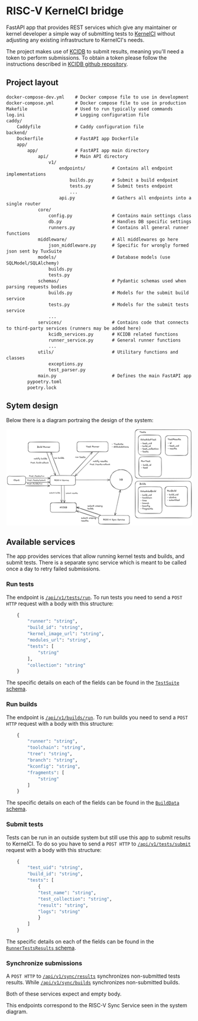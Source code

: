 # RISC-V KernelCI bridge

FastAPI app that provides REST services which give any maintainer or kernel developer a simple way of submitting tests to [KernelCI](https://kernelci.org/) without adjusting any existing infrastructure to KernelCI's needs.

The project makes use of [KCIDB](https://github.com/kernelci/kcidb) to submit results, meaning you'll need a token to perform submissions. To obtain a token please follow the instructions described in [KCIDB github repository](https://github.com/kernelci/kcidb).

## Project layout

    docker-compose-dev.yml    # Docker compose file to use in development
    docker-compose.yml        # Docker compose file to use in production
    Makefile                  # Used to run typically used commands
    log.ini                   # Logging configuration file
    caddy/                    
        Caddyfile             # Caddy configuration file
    backend/    
        Dockerfile            # FastAPI app Dockerfile
        app/
            app/              # FastAPI app main directory
                api/          # Main API directory
                    v1/
                        endpoints/          # Contains all endpoint implementations
                            builds.py       # Submit a build endpoint
                            tests.py        # Submit tests endpoint
                            ...  
                        api.py              # Gathers all endpoints into a single router
                core/
                    config.py               # Contains main settings class
                    db.py                   # Handles DB specific settings
                    runners.py              # Contains all general runner functions
                middleware/                 # All middlewares go here
                    json_middleware.py      # Specific for wrongly formed json sent by TuxSuite
                models/                     # Database models (use SQLModel/SQLAlchemy)
                    builds.py
                    tests.py
                schemas/                    # Pydantic schemas used when parsing requests bodies
                    builds.py               # Models for the submit build service
                    tests.py                # Models for the submit tests service
                    ...
                services/                   # Contains code that connects to third-party services (runners may be added here)
                    kcidb_services.py       # KCIDB related functions
                    runner_service.py       # General runner functions
                    ...
                utils/                      # Utilitary functions and classes
                    exceptions.py
                    test_parser.py
                main.py                     # Defines the main FastAPI app
            pypoetry.toml
            poetry.lock

## Sytem design

Below there is a diagram portraing the design of the system:

![RISC-V App design](./system_diagram.png)

## Available services

The app provides services that allow running kernel tests and builds, and submit tests.
There is a separate sync service which is meant to be called once a day to retry failed submissions.

### Run tests

The endpoint is [`/api/v1/tests/run`](https://github.com/RISC-V-KernelCI-Mentorship/riscv-kcidb-bridge/blob/main/backend/app/app/api/vi/endpoints/tests.py#L15). To run tests you need to send a `POST HTTP` request with a body with this structure:

```python
    {
        "runner": "string",
        "build_id": "string",
        "kernel_image_url": "string",
        "modules_url": "string",
        "tests": [
            "string"
        ],
        "collection": "string"
    }
```

The specific details on each of the fields can be found in the [`TestSuite` schema](https://github.com/RISC-V-KernelCI-Mentorship/riscv-kcidb-bridge/blob/main/backend/app/app/schemas/tests.py#L19).

### Run builds

The endpoint is [`/api/v1/builds/run`](https://github.com/RISC-V-KernelCI-Mentorship/riscv-kcidb-bridge/blob/main/backend/app/app/api/vi/endpoints/builds.py#L11). To run builds you need to send a `POST HTTP` request with a body with this structure:

```python
    {
        "runner": "string",
        "toolchain": "string",
        "tree": "string",
        "branch": "string",
        "kconfig": "string",
        "fragments": [
            "string"
        ]
    }
```

The specific details on each of the fields can be found in the [`BuildData` schema](https://github.com/RISC-V-KernelCI-Mentorship/riscv-kcidb-bridge/blob/main/backend/app/app/schemas/builds.py#L7).

### Submit tests

Tests can be run in an outside system but still use this app to submit results to KernelCI. To do so you have to send a `POST HTTP` to [`/api/v1/tests/submit`](https://github.com/RISC-V-KernelCI-Mentorship/riscv-kcidb-bridge/blob/main/backend/app/app/api/vi/endpoints/tests.py#L50) request with a body with this structure:

```python
    {
        "test_uid": "string",
        "build_id": "string",
        "tests": [
            {
            "test_name": "string",
            "test_collection": "string",
            "result": "string",
            "logs": "string"
            }
        ]
    }
```

The specific details on each of the fields can be found in the [`RunnerTestsResults` schema](https://github.com/RISC-V-KernelCI-Mentorship/riscv-kcidb-bridge/blob/main/backend/app/app/schemas/tests.py#L13).

### Synchronize submissions

A `POST HTTP` to [`/api/v1/sync/results`](https://github.com/RISC-V-KernelCI-Mentorship/riscv-kcidb-bridge/blob/main/backend/app/app/api/vi/endpoints/sync.py#L12) synchronizes non-submitted tests results. While [`/api/v1/sync/builds`](https://github.com/RISC-V-KernelCI-Mentorship/riscv-kcidb-bridge/blob/main/backend/app/app/api/vi/endpoints/sync.py#L30) synchronizes non-submitted builds.

Both of these services expect and empty body.

This endpoints correspond to the RISC-V Sync Service seen in the system diagram.
